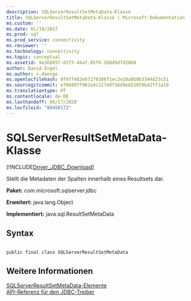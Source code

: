 ```yaml
---
description: SQLServerResultSetMetaData-Klasse
title: SQLServerResultSetMetaData-Klasse | Microsoft-Dokumentation
ms.custom: ''
ms.date: 01/19/2017
ms.prod: sql
ms.prod_service: connectivity
ms.reviewer: ''
ms.technology: connectivity
ms.topic: conceptual
ms.assetid: 9a36885f-83f3-44af-85f0-2b849dfd20d4
author: David-Engel
ms.author: v-daenge
ms.openlocfilehash: 9f97f483e67279386f1ec3e28a0b0b3344d23c51
ms.sourcegitcommit: e700497f962e4c2274df16d9e651059b42ff1a10
ms.translationtype: HT
ms.contentlocale: de-DE
ms.lasthandoff: 08/17/2020
ms.locfileid: "88458172"
---
```

# <a name="sqlserverresultsetmetadata-class"></a>SQLServerResultSetMetaData-Klasse
[!INCLUDE[Driver_JDBC_Download](../../../includes/driver_jdbc_download.md)]

  Stellt die Metadaten der Spalten innerhalb eines Resultsets dar.  
  
 **Paket:** com.microsoft.sqlserver.jdbc  
  
 **Erweitert:** java.lang.Object  
  
 **Implementiert:** java.sql.ResultSetMetaData  
  
## <a name="syntax"></a>Syntax  
  
```  
  
public final class SQLServerResultSetMetaData  
```  
  
## <a name="see-also"></a>Weitere Informationen  
 [SQLServerResultSetMetaData-Elemente](../../../connect/jdbc/reference/sqlserverresultsetmetadata-members.md)   
 [API-Referenz für den JDBC-Treiber](../../../connect/jdbc/reference/jdbc-driver-api-reference.md)  
  
  
